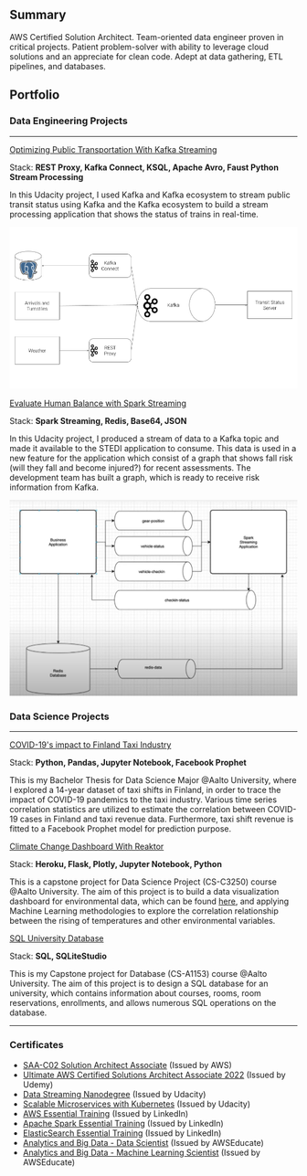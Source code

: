 ## Summary

AWS Certified Solution Architect. Team-oriented data engineer proven in critical projects. Patient problem-solver with ability to leverage cloud solutions and an appreciate for clean code. Adept at data gathering, ETL pipelines, and databases.

## Portfolio

### Data Engineering Projects
---
[Optimizing Public Transportation With Kafka Streaming](https://confirm.udacity.com/R5HGVA77)

Stack: **REST Proxy, Kafka Connect, KSQL, Apache Avro, Faust Python Stream Processing**

In this Udacity project, I used Kafka and Kafka ecosystem to  stream public transit status using Kafka and the Kafka ecosystem to build a
stream processing application that shows the status of trains in real-time.

<img src="./images/udacity/diagram.png?raw=true"/>


[Evaluate Human Balance with Spark Streaming](https://confirm.udacity.com/R5HGVA77)

Stack: **Spark Streaming, Redis, Base64, JSON**

In this Udacity project, I produced a stream of data to a Kafka topic and made it available to the STEDI application to consume. This data is used in a new feature for the application which consist of a graph that shows fall risk (will they fall and become injured?) for recent assessments. The development team has built a graph, which is ready to receive risk information from Kafka.

<img src="./images/udacity/STEDI.PNG?raw=true"/>


### Data Science Projects
---

[COVID-19's impact to Finland Taxi Industry](/projects/thesis)

Stack: **Python, Pandas, Jupyter Notebook, Facebook Prophet**

This is my Bachelor Thesis for Data Science Major @Aalto University, where I explored a 14-year dataset of taxi shifts in Finland, in order to trace the impact of COVID-19 pandemics to the taxi industry. Various time series correlation statistics are utilized to estimate the correlation between COVID-19 cases in Finland and taxi revenue data. Furthermore, taxi shift revenue is fitted to a Facebook Prophet model for prediction purpose.


[Climate Change Dashboard With Reaktor](/projects/climate_change)

Stack: **Heroku, Flask, Plotly, Jupyter Notebook, Python**

This is a capstone project for Data Science Project (CS-C3250) course @Aalto University. The aim of this project is to build a data visualization dashboard for environmental data, which can be found [here](https://climate-change-c3250-2020.herokuapp.com/), and applying Machine Learning methodologies to explore the correlation relationship between the rising of temperatures and other environmental variables.


[SQL University Database](/projects/university)

Stack: **SQL, SQLiteStudio**

This is my Capstone project for Database (CS-A1153) course @Aalto University. The aim of this project is to design a SQL database for an university, which contains information about courses, rooms, room reservations, enrollments, and allows numerous SQL operations on the database.


---

### Certificates
- [SAA-C02 Solution Architect Associate](https://www.credly.com/badges/9b7a855d-2a51-48b5-862b-5356af727408) (Issued by AWS)
- [Ultimate AWS Certified Solutions Architect Associate 2022](https://udemy-certificate.s3.amazonaws.com/pdf/UC-689cc877-0186-4ea3-b654-61c7a81881a8.pdf) (Issued by Udemy)
- [Data Streaming Nanodegree](https://confirm.udacity.com/R5HGVA77) (Issued by Udacity)
- [Scalable Microservices with Kubernetes]() (Issued by Udacity)
- [AWS Essential Training](/certs/aws.pdf) (Issued by LinkedIn)
- [Apache Spark Essential Training](/certs/spark.pdf)  (Issued by LinkedIn)
- [ElasticSearch Essential Training](/certs/elasticsearch.pdf)  (Issued by LinkedIn)
- [Analytics and Big Data - Data Scientist](/pdf/awseducate.pdf) (Issued by AWSEducate)
- [Analytics and Big Data - Machine Learning Scientist](/pdf/awseducate.pdf) (Issued by AWSEducate)
